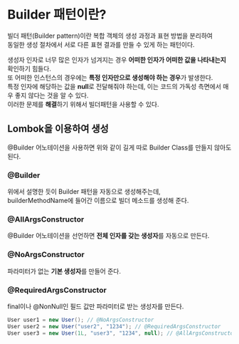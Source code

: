 # Builder 패턴이란?

빌더 패턴(Builder pattern)이란 복합 객체의 생성 과정과 표현 방법을 분리하여<br>
동일한 생성 절차에서 서로 다른 표현 결과를 만들 수 있게 하는 패턴이다.

생성자 인자로 너무 많은 인자가 넘겨지는 경우 **어떠한 인자가 어떠한 값을 나타내는지** 확인하기 힘들다.<br>
또 어떠한 인스턴스의 경우에는 **특정 인자만으로 생성해야 하는 경우**가 발생한다.<br>
특정 인자에 해당하는 값을 **null**로 전달해줘야 하는데, 이는 코드의 가독성 측면에서 매우 좋지 않다는 것을 알 수 있다.<br>
이러한 문제를 **해결**하기 위해서 빌더패턴을 사용할 수 있다.<br>

## Lombok을 이용하여 생성
@Builder 어노테이션을 사용하면 위와 같이 길게 따로 Builder Class를 만들지 않아도 된다.

### @Builder
위에서 설명한 듯이 Builder 패턴을 자동으로 생성해주는데, <br>
builderMethodName에 들어간 이름으로 빌더 메소드를 생성해 준다.

### @AllArgsConstructor
@Builder 어노테이션을 선언하면 **전체 인자를 갖는 생성자**를 자동으로 만든다.

### @NoArgsConstructor 
파라미터가 없는 **기본 생성자**를 만들어 준다.

### @RequiredArgsConstructor
final이나 @NonNull인 필드 값만 파라미터로 받는 생성자를 만든다.


```java
User user1 = new User(); // @NoArgsConstructor
User user2 = new User("user2", "1234"); // @RequiredArgsConstructor
User user3 = new User(1L, "user3", "1234", null); // @AllArgsConstructor
```